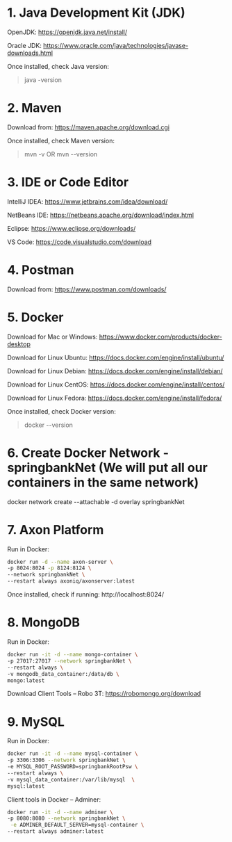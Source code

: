 # 1. Java Development Kit (JDK)

OpenJDK:
https://openjdk.java.net/install/  

Oracle JDK:
https://www.oracle.com/java/technologies/javase-downloads.html

Once installed, check Java version:
> java -version

# 2. Maven

Download from:
https://maven.apache.org/download.cgi

Once installed, check Maven version:
> mvn -v OR mvn --version

# 3. IDE or Code Editor

IntelliJ IDEA:
https://www.jetbrains.com/idea/download/

NetBeans IDE:
https://netbeans.apache.org/download/index.html

Eclipse:
https://www.eclipse.org/downloads/

VS Code:
https://code.visualstudio.com/download

# 4. Postman

Download from:
https://www.postman.com/downloads/

# 5. Docker

Download for Mac or Windows:
https://www.docker.com/products/docker-desktop

Download for Linux Ubuntu:
https://docs.docker.com/engine/install/ubuntu/

Download for Linux Debian:
https://docs.docker.com/engine/install/debian/

Download for Linux CentOS:
https://docs.docker.com/engine/install/centos/

Download for Linux Fedora:
https://docs.docker.com/engine/install/fedora/

Once installed, check Docker version:
> docker --version

# 6. Create Docker Network - springbankNet (We will put all our containers in the same network)

docker network create --attachable -d overlay springbankNet

# 7. Axon Platform

Run in Docker:
```bash
docker run -d --name axon-server \
-p 8024:8024 -p 8124:8124 \
--network springbankNet \
--restart always axoniq/axonserver:latest
```
Once installed, check if running:
http://localhost:8024/

# 8. MongoDB

Run in Docker:
```bash
docker run -it -d --name mongo-container \
-p 27017:27017 --network springbankNet \
--restart always \
-v mongodb_data_container:/data/db \
mongo:latest 
```

Download Client Tools – Robo 3T:
https://robomongo.org/download

# 9. MySQL

Run in Docker:
```bash
docker run -it -d --name mysql-container \
-p 3306:3306 --network springbankNet \
-e MYSQL_ROOT_PASSWORD=springbankRootPsw \
--restart always \
-v mysql_data_container:/var/lib/mysql  \
mysql:latest
```

Client tools in Docker – Adminer:
```bash
docker run -it -d --name adminer \
-p 8080:8080 --network springbankNet \
 -e ADMINER_DEFAULT_SERVER=mysql-container \
--restart always adminer:latest
```
